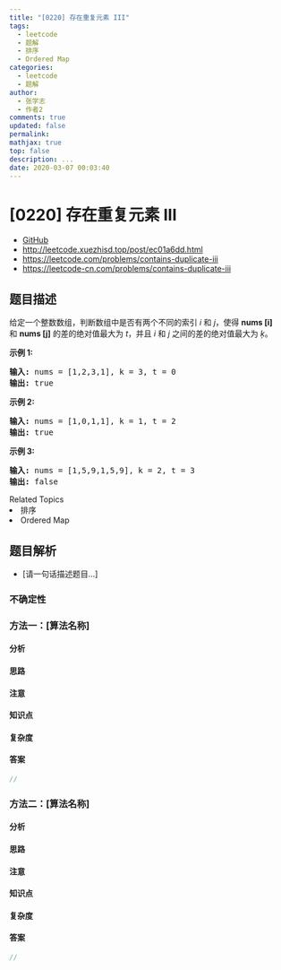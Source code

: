```yaml
---
title: "[0220] 存在重复元素 III"
tags:
  - leetcode
  - 题解
  - 排序
  - Ordered Map
categories:
  - leetcode
  - 题解
author:
  - 张学志
  - 作者2
comments: true
updated: false
permalink:
mathjax: true
top: false
description: ...
date: 2020-03-07 00:03:40
---
```



# [0220] 存在重复元素 III
* [GitHub](https://github.com/algoboy101/LeetCodeCrowdsource/tree/master/_posts/QA/%5B0220%5D%20%E5%AD%98%E5%9C%A8%E9%87%8D%E5%A4%8D%E5%85%83%E7%B4%A0%20III.md)
* http://leetcode.xuezhisd.top/post/ec01a6dd.html
* https://leetcode.com/problems/contains-duplicate-iii
* https://leetcode-cn.com/problems/contains-duplicate-iii


## 题目描述

<p>给定一个整数数组，判断数组中是否有两个不同的索引 <em>i</em> 和 <em>j</em>，使得&nbsp;<strong>nums [i]</strong> 和&nbsp;<strong>nums [j]</strong>&nbsp;的差的绝对值最大为 <em>t</em>，并且 <em>i</em> 和 <em>j</em> 之间的差的绝对值最大为 <em>ķ</em>。</p>

<p><strong>示例&nbsp;1:</strong></p>

<pre><strong>输入:</strong> nums = [1,2,3,1], k<em> </em>= 3, t = 0
<strong>输出:</strong> true</pre>

<p><strong>示例 2:</strong></p>

<pre><strong>输入: </strong>nums = [1,0,1,1], k<em> </em>=<em> </em>1, t = 2
<strong>输出:</strong> true</pre>

<p><strong>示例 3:</strong></p>

<pre><strong>输入: </strong>nums = [1,5,9,1,5,9], k = 2, t = 3
<strong>输出:</strong> false</pre>
<div><div>Related Topics</div><div><li>排序</li><li>Ordered Map</li></div></div>


## 题目解析
* [请一句话描述题目...]

### 不确定性


### 方法一：[算法名称]

#### 分析

#### 思路

#### 注意

#### 知识点

#### 复杂度

#### 答案

```cpp
//
```


### 方法二：[算法名称]

#### 分析

#### 思路

#### 注意

#### 知识点

#### 复杂度

#### 答案

```cpp
//
```


